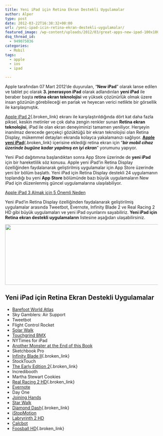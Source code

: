 ```yaml
---
title: Yeni iPad için Retina Ekran Destekli Uygulamalar
author: Alper
type: post
date: 2012-03-22T16:38:32+00:00
url: /yeni-ipad-icin-retina-ekran-destekli-uygulamalar/
featured_image: /wp-content/uploads/2012/03/great-apps-new-ipad-100x100.jpg
dsq_thread_id:
  - 949075036
categories:
  - Mobil
tags:
  - apple
  - ios
  - ipad

---
```

Apple tarafından 07 Mart 2012&#8217;de duyurulan, &#8220;**New iPad**&#8221; olarak lanse edilen ve tablet pc olarak **3. jenerasyon iPad** olarak adlandırılan **yeni iPad** ile beraber başta **retina ekran teknolojisi** ve yüksek çözünürlük olmak üzere insan gözünün görebileceği en parlak ve heyecan verici netlikte bir görsellik ile karşılaşmıştık.

[Apple iPad 2][1]{.broken_link} ekranı ile karşılaştırıldığında dört kat daha fazla piksel, keskin metinler ve çok daha zengin renkler sunan **Retina ekran teknolojisi**, iPad ile olan ekran deneyiminizi tamamen yeniliyor. Herşeyin inanılmaz derecede gerçekçi gözüktüğü bir ekran teknolojisi olan Retina Display, mükemmel detayları ekranda kolayca yakalamanızı sağlıyor. [**Apple yeni iPad**][2]{.broken_link} içerisine eklediği retina ekran için &#8220;_**bir mobil cihaz üzerinde bugüne kadar yapılmış en iyi ekran**_&#8221; yorumunu yapıyor.

Yeni iPad dağıtımına başlandıktan sonra App Store üzerinde de **yeni iPad** için bir hareketlilik söz konusu. Apple yeni iPad&#8217;in Retina Display özelliğinden faydalanarak geliştirilmiş uygulamalar için App Store üzerinde yeni bir bölüm başlattı. Yeni iPad için Retina Display destekli 24 uygulamanın toplandığı bu yeni **App Store** bölümünde bazı büyük uygulamaların New iPad için düzenlenmiş güncel uygulamalarına ulaşılabiliyor.

<p class="sarinfo">
  <a title="Apple iPad 3 Almak için 5 Önemli Neden" href="https://www.murekkep.org/apple-ipad-3-almak-icin-5-onemli-neden-8061" target="_blank" class="broken_link">Apple iPad 3 Almak için 5 Önemli Neden</a>
</p>

Yeni iPad&#8217;in Retina Display özelliğinden faydalanarak geliştirilmiş uygulamalar arasında Tweetbot, Evernote, Infinity Blade 2 ve Real Racing 2 HD gibi büyük uygulamaları ve yeni iPad oyunlarını sayabiliriz. **Yeni iPad için Retina ekran destekli uygulamaların** listesine aşağıdan ulaşabilirsiniz.

<img class="aligncenter size-full wp-image-8318" title="great-apps-new-ipad" src="https://www.murekkep.org/wp-content/uploads/2012/03/great-apps-new-ipad.jpg" alt="" width="515" height="199" srcset="https://www.murekkep.org/wp-content/uploads/2012/03/great-apps-new-ipad.jpg 515w, https://www.murekkep.org/wp-content/uploads/2012/03/great-apps-new-ipad-400x154.jpg 400w, https://www.murekkep.org/wp-content/uploads/2012/03/great-apps-new-ipad-50x19.jpg 50w, https://www.murekkep.org/wp-content/uploads/2012/03/great-apps-new-ipad-300x115.jpg 300w" sizes="(max-width: 515px) 100vw, 515px" /> 

## Yeni iPad için Retina Ekran Destekli Uygulamalar

  * [Barefoot World Atlas][3]
  * Sky Gamblers: Air Support
  * Tweetbot
  * Flight Control Rocket
  * [Solar Walk][4]
  * [Touchgrind BMX][5]
  * NYTimes for iPad
  * [Another Monster at the End of this Book][6]
  * Sketchbook Pro
  * [Infinity Blade II][7]{.broken_link}
  * StockTouch
  * [The Early Edition 2][8]{.broken_link}
  * Incredibooth
  * Martha Stewart Cookies
  * [Real Racing 2 HD][9]{.broken_link}
  * [Evernote][10]
  * Day One
  * [Joining Hands][11]
  * [Star Walk][12]
  * [Diamond Dash][13]{.broken_link}
  * [iStopMotion][14]
  * [Labryrinth 2 HD][15]
  * [Calcbot][16]
  * [Foosball HD][17]{.broken_link}

 [1]: https://www.murekkep.org/apple-ipad-2-ozellikleri-5112 "Apple iPad 2"
 [2]: https://www.murekkep.org/yeni-ipad-apple-ipad-3-ozellikleri-ve-fiyati-8093 "Apple Yeni iPad"
 [3]: http://itunes.apple.com/us/app/barefoot-world-atlas/id489221652?mt=8
 [4]: http://itunes.apple.com/us/app/solar-walk-3d-solar-system/id347546771?mt=8
 [5]: http://itunes.apple.com/us/app/touchgrind-bmx/id426072035?mt=8
 [6]: http://itunes.apple.com/us/app/another-monster-at-end-this/id473095033?mt=8
 [7]: http://itunes.apple.com/us/app/infinity-blade-ii/id447689011?mt=8
 [8]: http://itunes.apple.com/us/app/the-early-edition-2/id471813327?mt=8
 [9]: http://itunes.apple.com/us/app/real-racing-2-hd/id414566922?mt=8
 [10]: http://itunes.apple.com/us/app/evernote/id281796108?mt=8
 [11]: http://itunes.apple.com/us/app/joining-hands/id436105486?mt=8
 [12]: http://itunes.apple.com/us/app/star-walk-for-ipad-interactive/id363486802?mt=8
 [13]: http://itunes.apple.com/us/app/diamond-dash/id461402734?mt=8
 [14]: http://itunes.apple.com/us/app/istopmotion-for-ipad/id484019696?mt=8
 [15]: http://itunes.apple.com/us/app/labyrinth-2-hd/id307758975?mt=8
 [16]: http://itunes.apple.com/us/app/calcbot-intelligent-calculator/id376694347?mt=8
 [17]: http://itunes.apple.com/us/app/foosball-hd/id372385449?mt=8